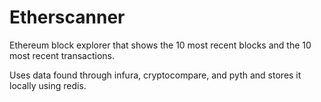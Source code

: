 # Etherscanner
Ethereum block explorer that shows the 10 most recent blocks and the 10 most recent transactions.

Uses data found through infura, cryptocompare, and pyth and stores it locally using redis. 
